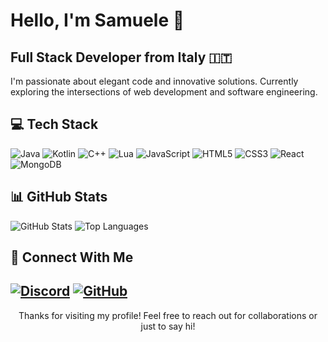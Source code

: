 # Hello, I'm Samuele 👋

## Full Stack Developer from Italy 🇮🇹
I'm passionate about elegant code and innovative solutions. Currently exploring the intersections of web development and software engineering.

## 💻 Tech Stack
![Java](https://img.shields.io/badge/Java-ED8B00?style=flat-square&logo=openjdk&logoColor=white)
![Kotlin](https://img.shields.io/badge/Kotlin-0095D5?style=flat-square&logo=kotlin&logoColor=white)
![C++](https://img.shields.io/badge/C%2B%2B-00599C?style=flat-square&logo=c%2B%2B&logoColor=white)
![Lua](https://img.shields.io/badge/Lua-2C2D72?style=flat-square&logo=lua&logoColor=white)
![JavaScript](https://img.shields.io/badge/JavaScript-F7DF1E?style=flat-square&logo=javascript&logoColor=black)
![HTML5](https://img.shields.io/badge/HTML5-E34F26?style=flat-square&logo=html5&logoColor=white)
![CSS3](https://img.shields.io/badge/CSS3-1572B6?style=flat-square&logo=css3&logoColor=white)
![React](https://img.shields.io/badge/React-20232A?style=flat-square&logo=react&logoColor=61DAFB)
![MongoDB](https://img.shields.io/badge/MongoDB-4EA94B?style=flat-square&logo=mongodb&logoColor=white)

## 📊 GitHub Stats
![GitHub Stats](https://github-readme-stats.vercel.app/api?username=SamuSonoIo&show_icons=true&theme=dark&count_private=true&hide_border=true)
![Top Languages](https://github-readme-stats.vercel.app/api/top-langs/?username=SamuSonoIo&layout=compact&theme=dark&hide_border=true)

## 🔗 Connect With Me
[![Discord](https://img.shields.io/badge/Discord-SamuSonoIo-7289DA?style=flat-square&logo=discord&logoColor=white)](https://discord.com/users/959199862593818695)
[![GitHub](https://img.shields.io/badge/GitHub-SamuSonoIo-181717?style=flat-square&logo=github&logoColor=white)](https://github.com/SamuSonoIo)
---
<p align="center">Thanks for visiting my profile! Feel free to reach out for collaborations or just to say hi!</p>
